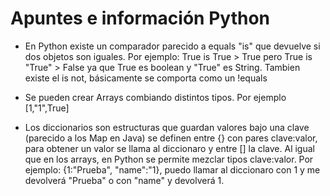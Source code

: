 # **Apuntes e información Python**

- En Python existe un comparador parecido a equals "is" que devuelve si dos objetos son iguales. Por ejemplo: True is True > True pero True is "True" > False ya que True es boolean y "True" es String. Tambien existe el is not, básicamente se comporta como un !equals

- Se pueden crear Arrays combiando distintos tipos. Por ejemplo [1,"1",True]

- Los diccionarios son estructuras que guardan valores bajo una clave (parecido a los Map en Java) se definen entre {} con pares clave:valor, para obtener un valor se llama al diccionaro y entre [] la clave. Al igual que en los arrays, en Python se permite mezclar tipos clave:valor. Por ejemplo: {1:"Prueba", "name":"1}, puedo llamar al diccionaro con 1 y me devolverá "Prueba" o con "name" y devolverá 1.
